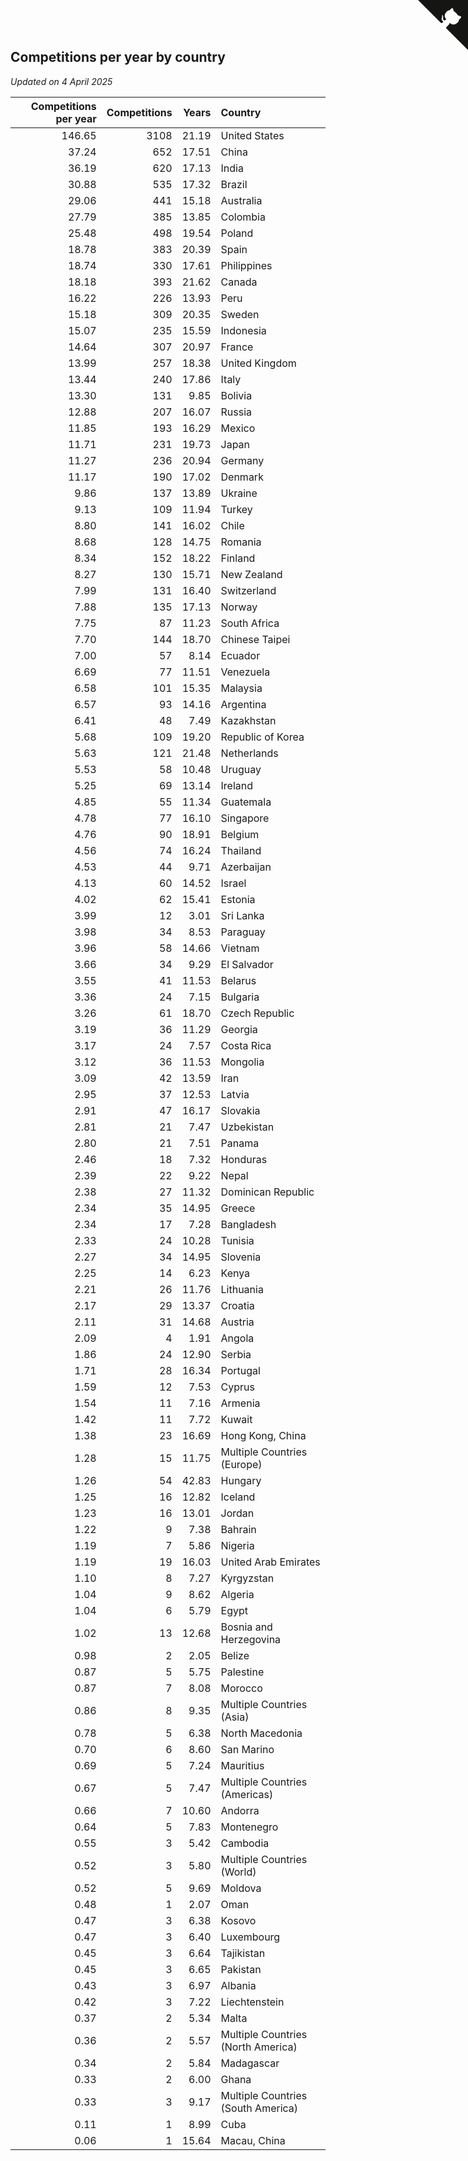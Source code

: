 ## Competitions per year by country

*Updated on  4 April 2025*

| Competitions per year | Competitions | Years | Country |
| ---: | ---: | ---: | :--- |
| 146.65 | 3108 | 21.19 | United States |
| 37.24 | 652 | 17.51 | China |
| 36.19 | 620 | 17.13 | India |
| 30.88 | 535 | 17.32 | Brazil |
| 29.06 | 441 | 15.18 | Australia |
| 27.79 | 385 | 13.85 | Colombia |
| 25.48 | 498 | 19.54 | Poland |
| 18.78 | 383 | 20.39 | Spain |
| 18.74 | 330 | 17.61 | Philippines |
| 18.18 | 393 | 21.62 | Canada |
| 16.22 | 226 | 13.93 | Peru |
| 15.18 | 309 | 20.35 | Sweden |
| 15.07 | 235 | 15.59 | Indonesia |
| 14.64 | 307 | 20.97 | France |
| 13.99 | 257 | 18.38 | United Kingdom |
| 13.44 | 240 | 17.86 | Italy |
| 13.30 | 131 | 9.85 | Bolivia |
| 12.88 | 207 | 16.07 | Russia |
| 11.85 | 193 | 16.29 | Mexico |
| 11.71 | 231 | 19.73 | Japan |
| 11.27 | 236 | 20.94 | Germany |
| 11.17 | 190 | 17.02 | Denmark |
| 9.86 | 137 | 13.89 | Ukraine |
| 9.13 | 109 | 11.94 | Turkey |
| 8.80 | 141 | 16.02 | Chile |
| 8.68 | 128 | 14.75 | Romania |
| 8.34 | 152 | 18.22 | Finland |
| 8.27 | 130 | 15.71 | New Zealand |
| 7.99 | 131 | 16.40 | Switzerland |
| 7.88 | 135 | 17.13 | Norway |
| 7.75 | 87 | 11.23 | South Africa |
| 7.70 | 144 | 18.70 | Chinese Taipei |
| 7.00 | 57 | 8.14 | Ecuador |
| 6.69 | 77 | 11.51 | Venezuela |
| 6.58 | 101 | 15.35 | Malaysia |
| 6.57 | 93 | 14.16 | Argentina |
| 6.41 | 48 | 7.49 | Kazakhstan |
| 5.68 | 109 | 19.20 | Republic of Korea |
| 5.63 | 121 | 21.48 | Netherlands |
| 5.53 | 58 | 10.48 | Uruguay |
| 5.25 | 69 | 13.14 | Ireland |
| 4.85 | 55 | 11.34 | Guatemala |
| 4.78 | 77 | 16.10 | Singapore |
| 4.76 | 90 | 18.91 | Belgium |
| 4.56 | 74 | 16.24 | Thailand |
| 4.53 | 44 | 9.71 | Azerbaijan |
| 4.13 | 60 | 14.52 | Israel |
| 4.02 | 62 | 15.41 | Estonia |
| 3.99 | 12 | 3.01 | Sri Lanka |
| 3.98 | 34 | 8.53 | Paraguay |
| 3.96 | 58 | 14.66 | Vietnam |
| 3.66 | 34 | 9.29 | El Salvador |
| 3.55 | 41 | 11.53 | Belarus |
| 3.36 | 24 | 7.15 | Bulgaria |
| 3.26 | 61 | 18.70 | Czech Republic |
| 3.19 | 36 | 11.29 | Georgia |
| 3.17 | 24 | 7.57 | Costa Rica |
| 3.12 | 36 | 11.53 | Mongolia |
| 3.09 | 42 | 13.59 | Iran |
| 2.95 | 37 | 12.53 | Latvia |
| 2.91 | 47 | 16.17 | Slovakia |
| 2.81 | 21 | 7.47 | Uzbekistan |
| 2.80 | 21 | 7.51 | Panama |
| 2.46 | 18 | 7.32 | Honduras |
| 2.39 | 22 | 9.22 | Nepal |
| 2.38 | 27 | 11.32 | Dominican Republic |
| 2.34 | 35 | 14.95 | Greece |
| 2.34 | 17 | 7.28 | Bangladesh |
| 2.33 | 24 | 10.28 | Tunisia |
| 2.27 | 34 | 14.95 | Slovenia |
| 2.25 | 14 | 6.23 | Kenya |
| 2.21 | 26 | 11.76 | Lithuania |
| 2.17 | 29 | 13.37 | Croatia |
| 2.11 | 31 | 14.68 | Austria |
| 2.09 | 4 | 1.91 | Angola |
| 1.86 | 24 | 12.90 | Serbia |
| 1.71 | 28 | 16.34 | Portugal |
| 1.59 | 12 | 7.53 | Cyprus |
| 1.54 | 11 | 7.16 | Armenia |
| 1.42 | 11 | 7.72 | Kuwait |
| 1.38 | 23 | 16.69 | Hong Kong, China |
| 1.28 | 15 | 11.75 | Multiple Countries (Europe) |
| 1.26 | 54 | 42.83 | Hungary |
| 1.25 | 16 | 12.82 | Iceland |
| 1.23 | 16 | 13.01 | Jordan |
| 1.22 | 9 | 7.38 | Bahrain |
| 1.19 | 7 | 5.86 | Nigeria |
| 1.19 | 19 | 16.03 | United Arab Emirates |
| 1.10 | 8 | 7.27 | Kyrgyzstan |
| 1.04 | 9 | 8.62 | Algeria |
| 1.04 | 6 | 5.79 | Egypt |
| 1.02 | 13 | 12.68 | Bosnia and Herzegovina |
| 0.98 | 2 | 2.05 | Belize |
| 0.87 | 5 | 5.75 | Palestine |
| 0.87 | 7 | 8.08 | Morocco |
| 0.86 | 8 | 9.35 | Multiple Countries (Asia) |
| 0.78 | 5 | 6.38 | North Macedonia |
| 0.70 | 6 | 8.60 | San Marino |
| 0.69 | 5 | 7.24 | Mauritius |
| 0.67 | 5 | 7.47 | Multiple Countries (Americas) |
| 0.66 | 7 | 10.60 | Andorra |
| 0.64 | 5 | 7.83 | Montenegro |
| 0.55 | 3 | 5.42 | Cambodia |
| 0.52 | 3 | 5.80 | Multiple Countries (World) |
| 0.52 | 5 | 9.69 | Moldova |
| 0.48 | 1 | 2.07 | Oman |
| 0.47 | 3 | 6.38 | Kosovo |
| 0.47 | 3 | 6.40 | Luxembourg |
| 0.45 | 3 | 6.64 | Tajikistan |
| 0.45 | 3 | 6.65 | Pakistan |
| 0.43 | 3 | 6.97 | Albania |
| 0.42 | 3 | 7.22 | Liechtenstein |
| 0.37 | 2 | 5.34 | Malta |
| 0.36 | 2 | 5.57 | Multiple Countries (North America) |
| 0.34 | 2 | 5.84 | Madagascar |
| 0.33 | 2 | 6.00 | Ghana |
| 0.33 | 3 | 9.17 | Multiple Countries (South America) |
| 0.11 | 1 | 8.99 | Cuba |
| 0.06 | 1 | 15.64 | Macau, China |


<a href="https://github.com/jonatanklosko/wca_statistics" class="github-corner" aria-label="View source on Github"><svg width="80" height="80" viewBox="0 0 250 250" style="fill:#151513; color:#fff; position: absolute; top: 0; border: 0; right: 0;" aria-hidden="true"><path d="M0,0 L115,115 L130,115 L142,142 L250,250 L250,0 Z"></path><path d="M128.3,109.0 C113.8,99.7 119.0,89.6 119.0,89.6 C122.0,82.7 120.5,78.6 120.5,78.6 C119.2,72.0 123.4,76.3 123.4,76.3 C127.3,80.9 125.5,87.3 125.5,87.3 C122.9,97.6 130.6,101.9 134.4,103.2" fill="currentColor" style="transform-origin: 130px 106px;" class="octo-arm"></path><path d="M115.0,115.0 C114.9,115.1 118.7,116.5 119.8,115.4 L133.7,101.6 C136.9,99.2 139.9,98.4 142.2,98.6 C133.8,88.0 127.5,74.4 143.8,58.0 C148.5,53.4 154.0,51.2 159.7,51.0 C160.3,49.4 163.2,43.6 171.4,40.1 C171.4,40.1 176.1,42.5 178.8,56.2 C183.1,58.6 187.2,61.8 190.9,65.4 C194.5,69.0 197.7,73.2 200.1,77.6 C213.8,80.2 216.3,84.9 216.3,84.9 C212.7,93.1 206.9,96.0 205.4,96.6 C205.1,102.4 203.0,107.8 198.3,112.5 C181.9,128.9 168.3,122.5 157.7,114.1 C157.9,116.9 156.7,120.9 152.7,124.9 L141.0,136.5 C139.8,137.7 141.6,141.9 141.8,141.8 Z" fill="currentColor" class="octo-body"></path></svg></a><style>.github-corner:hover .octo-arm{animation:octocat-wave 560ms ease-in-out}@keyframes octocat-wave{0%,100%{transform:rotate(0)}20%,60%{transform:rotate(-25deg)}40%,80%{transform:rotate(10deg)}}@media (max-width:500px){.github-corner:hover .octo-arm{animation:none}.github-corner .octo-arm{animation:octocat-wave 560ms ease-in-out}}</style>
